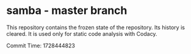 # samba - master branch

This repository contains the frozen state of the repository.
Its history is cleared. It is used only for static code
analysis with Codacy.

Commit Time: 1728444823